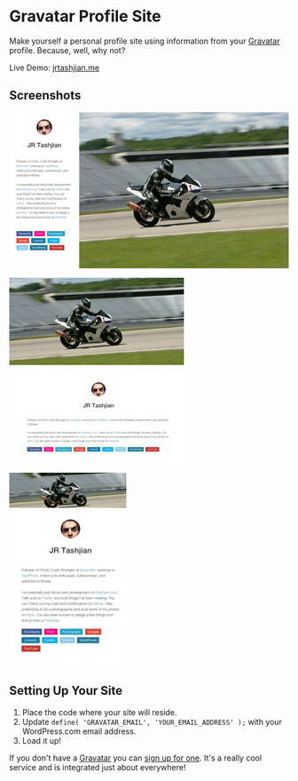 # Gravatar Profile Site

Make yourself a personal profile site using information from your [Gravatar](http://gravatar.com) profile. Because, well, why not?

Live Demo: [jrtashjian.me](http://jrtashjian.me)

## Screenshots

![Fullsize](screenshot-1.png)

![1000px](screenshot-2.png) ![500px](screenshot-3.png)

## Setting Up Your Site

1. Place the code where your site will reside.
2. Update `define( 'GRAVATAR_EMAIL', 'YOUR_EMAIL_ADDRESS' );` with your WordPress.com email address.
3. Load it up!

If you don't have a [Gravatar](http://gravatar.com) you can [sign up for one](http://gravatar.com). It's a really cool service and is integrated just about everywhere!
